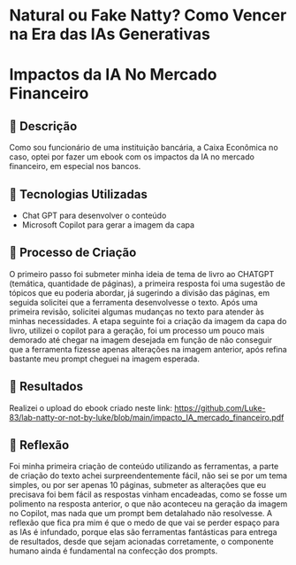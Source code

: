 # Natural ou Fake Natty? Como Vencer na Era das IAs Generativas

# Impactos da IA No Mercado Financeiro

## 📒 Descrição
Como sou funcionário de uma instituição bancária, a Caixa Econômica no caso, optei por fazer um ebook com os impactos da IA no mercado financeiro, em especial nos bancos.

## 🤖 Tecnologias Utilizadas
- Chat GPT para desenvolver o conteúdo
- Microsoft Copilot para gerar a imagem da capa

## 🧐 Processo de Criação
O primeiro passo foi submeter minha ideia de tema de livro ao CHATGPT (temática, quantidade de páginas), a primeira resposta foi uma sugestão de tópicos que eu poderia abordar, já sugerindo a divisão das páginas, em seguida solicitei que a ferramenta desenvolvesse o texto. Após uma primeira revisão, solicitei algumas mudanças no texto para atender às minhas necessidades.
A etapa seguinte foi a criação da imagem da capa do livro, utilizei o copilot para a geração, foi um processo um pouco mais demorado até chegar na imagem desejada em função de não conseguir que a ferramenta fizesse apenas alterações na imagem anterior, após refina bastante meu prompt cheguei na imagem esperada.

## 🚀 Resultados
Realizei o upload do ebook criado neste link: https://github.com/Luke-83/lab-natty-or-not-by-luke/blob/main/impacto_IA_mercado_financeiro.pdf


## 💭 Reflexão
Foi minha primeira criação de conteúdo utilizando as ferramentas, a parte de criação do texto achei surpreendentemente fácil, não sei se por um tema simples, ou por ser apenas 10 páginas, submeter as alterações que eu precisava foi bem fácil as respostas vinham encadeadas, como se fosse um polimento na resposta anterior, o que não aconteceu na geração da imagem no Copilot, mas nada que um prompt bem detalahado não resolvesse. A reflexão que fica pra mim é que o medo de que vai se perder espaço para as IAs é infundado, porque elas são ferramentas fantásticas para entrega de resultados, desde que sejam acionadas corretamente, o componente humano ainda é fundamental na confecção dos prompts. 
```

